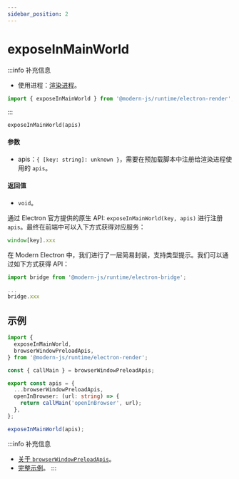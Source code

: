 ```yaml
---
sidebar_position: 2
---
```


# exposeInMainWorld

:::info 补充信息
* 使用进程：[渲染进程](/docs/guides/features/electron/basic#渲染进程)。

```typescript
import { exposeInMainWorld } from '@modern-js/runtime/electron-render';
```
:::

`exposeInMainWorld(apis)`
#### 参数
- apis：`{ [key: string]: unknown }`，需要在预加载脚本中注册给渲染进程使用的 `apis`。
#### 返回值
- `void`。

通过 Electron 官方提供的原生 API: `exposeInMainWorld(key, apis)` 进行注册 `apis`。最终在前端中可以入下方式获得对应服务：

```typescript
window[key].xxx
```
在 Modern Electron 中，我们进行了一层简易封装，支持类型提示。我们可以通过如下方式获得 API：

```typescript title="xxx/xxx.tsx"
import bridge from '@modern-js/runtime/electron-bridge';

...
bridge.xxx
```

## 示例

```typescript title="electron/preload/index.ts"
import {
  exposeInMainWorld,
  browserWindowPreloadApis,
} from '@modern-js/runtime/electron-render';

const { callMain } = browserWindowPreloadApis;

export const apis = {
  ...browserWindowPreloadApis,
  openInBrowser: (url: string) => {
    return callMain('openInBrowser', url);
  },
};

exposeInMainWorld(apis);
```

:::info 补充信息
- [关于 `browserWindowPreloadApis`](/docs/apis/runtime/electron/render-process/browser-window-preload-apis)。
- [完整示例](/docs/guides/features/electron/develop)。
:::
